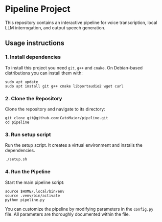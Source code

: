 # Pipeline Project

This repository contains an interactive pipeline for voice transcription, local LLM interrogation, and output speech generation.

## Usage instructions

### 1. Install dependencies
To install this project you need `git`, `g++` and `cmake`. On Debian-based distributions you can install them with:
```
sudo apt update
sudo apt install git g++ cmake libportaudio2 wget curl
```

### 2. Clone the Repository
Clone the repository and navigate to its directory:
```
git clone git@github.com:CatoMaior/pipeline.git
cd pipeline
```

### 3. Run setup script
Run the setup script. It creates a virtual environment and installs the dependencies.
```
./setup.sh
```

### 4. Run the Pipeline
Start the main pipeline script:
```
source $HOME/.local/bin/env
source .venv/bin/activate
python pipeline.py
```
You can customize the pipeline by modifying parameters in the `config.py` file. All parameters are thoroughly documented within the file.
